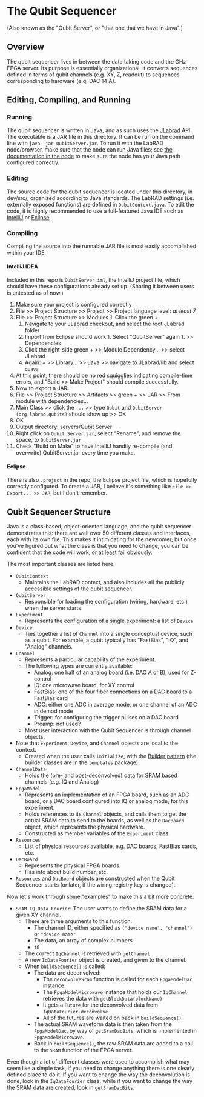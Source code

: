 # The Qubit Sequencer

(Also known as the "Qubit Server", or "that one that we have in Java".)

## Overview

The qubit sequencer lives in between the data taking code and the GHz FPGA server.
Its purpose is essentially organizational: it converts sequences defined in terms of qubit channels (e.g. XY, Z, readout) to sequences corresponding to hardware (e.g. DAC 14 A).

## Editing, Compiling, and Running

### Running

The qubit sequencer is written in Java, and as such uses the [JLabrad](https://github.com/martinisgroup/jlabrad) API.
The executable is a JAR file in this directory. It can be run on the command line with `java -jar QubitServer.jar`.
To run it with the LabRAD node/browser, make sure that the node can run Java files; see [the documentation in the node](https://github.com/martinisgroup/pylabrad/blob/master/labrad/node/__init__.py#L16) to make sure the node has your Java path configured correctly.

### Editing

The source code for the qubit sequencer is located under this directory, in dev/src/, organized according to Java standards.
The LabRAD settings (i.e. externally exposed functions) are defined in `QubitContext.java`.
To edit the code, it is highly recommended to use a full-featured Java IDE such as [IntelliJ](https://www.jetbrains.com/idea/) or [Eclipse](https://eclipse.org/).

### Compiling

Compiling the source into the runnable JAR file is most easily accomplished within your IDE.

#### IntelliJ IDEA

Included in this repo is `QubitServer.iml`, the IntelliJ project file, which should have these configurations already set up.
(Sharing it between users is untested as of now.)

1. Make sure your project is configured correctly
  1. File >> Project Structure >> Project >> Project language level: _at least 7_
  1. File >> Project Structure >> Modules
    1. Click the green +
      1. Navigate to your JLabrad checkout, and select the root JLabrad folder
      1. Import from Eclipse should work
    1. Select "QubitServer" again
    1. >> Dependencies
      1. Click the right-side green + >> Module Dependency... >> select JLabrad
      1. Again: + >> Library... >> Java >> navigate to JLabrad/lib and select `guava`
1. At this point, there should be no red squigglies indicating compile-time errors, and "Build >> Make Project" should compile successfully.
1. Now to export a JAR:
  1. File >> Project Structure >> Artifacts >> green + >> JAR >> From module with dependencies...
  1. Main Class >> click the `...` >> type `Qubit` and `QubitServer (org.labrad.qubits)` should show up >> OK
  1. OK
  1. Output directory: servers/Qubit Server
  1. Right click on `Qubit Server.jar`, select "Rename", and remove the space, to `QubitServer.jar`
  1. Check "Build on Make" to have IntelliJ handily re-compile (and overwrite) QubitServer.jar every time you make.

#### Eclipse

There is also `.project` in the repo, the Eclipse project file, which is hopefully correctly configured.
To create a JAR, I believe it's something like `File >> Export... >> JAR`, but I don't remember.

## Qubit Sequencer Structure

Java is a class-based, object-oriented language, and the qubit sequencer demonstrates this: there are well over 50 different classes and interfaces, each with its own file.
This makes it intimidating for the newcomer, but once you've figured out what the class is that you need to change, you can be confident that the code will work, or at least fail obviously.

The most important classes are listed here.

* `QubitContext`
  * Maintains the LabRAD context, and also includes all the publicly accessible settings of the qubit sequencer.
* `QubitServer`
  * Responsible for loading the configuration (wiring, hardware, etc.) when the server starts.
* `Experiment`
  * Represents the configuration of a single experiment: a list of `Device`
* `Device`
  * Ties together a list of `Channel` into a single conceptual device, such as a qubit. For example, a qubit typically has "FastBias", "IQ", and "Analog" channels.
* `Channel`
  * Represents a particular capability of the experiment.
  * The following types are currently available:
    * Analog: one half of an analog board (i.e. DAC A or B), used for Z-control
    * IQ: one microwave board, for XY control
    * FastBias: one of the four fiber connections on a DAC board to a FastBias card
    * ADC: either one ADC in average mode, or one channel of an ADC in demod mode
    * Trigger: for configuring the trigger pulses on a DAC board
    * Preamp: not used?
  * Most user interaction with the Qubit Sequencer is through channel objects.
* Note that `Experiment`, `Device`, and `Channel` objects are local to the context.
  * Created when the user calls `initialize`, with the [Builder pattern](en.wikipedia.org/wiki/Builder_pattern) (the builder classes are in the `templates` package).
* `ChannelData`
  * Holds the (pre- and post-deconvolved) data for SRAM based channels (e.g. IQ and Analog)
* `FpgaModel`
  * Represents an implementation of an FPGA board, such as an ADC board, or a DAC board configured into IQ or analog mode, for this experiment.
  * Holds references to its `Channel` objects, and calls them to get the actual SRAM data to send to the boards, as well as the `DacBoard` object, which represents the physical hardware.
  * Constructed as member variables of the `Experiment` class.
* `Resources`
  * List of physical resources available, e.g. DAC boards, FastBias cards, etc.
* `DacBoard`
  * Represents the physical FPGA boards.
  * Has info about build number, etc.
* `Resources` and `DacBoard` objects are constructed when the Qubit Sequencer starts (or later, if the wiring registry key is changed).

Now let's work through some "examples" to make this a bit more concrete:

* `SRAM IQ Data Fourier`: The user wants to define the SRAM data for a given XY channel.
  * There are three arguments to this function:
    * The channel ID, either specified as `("device name", "channel")` or `"device name"`
    * The data, an array of complex numbers
    * `t0`
  * The correct `IqChannel` is retrieved with `getChannel`
  * A new `IqDataFourier` object is created, and given to the channel.
  * When `buildSequence()` is called:
    * The data are deconvolved:
      * The `deconvolveSram` function is called for each `FpgaModelDac` instance
      * The `FpgaModelMicrowave` instance that holds our `IqChannel` retrieves the data with `getBlockData(blockName)`
      * It gets a `Future` for the deconvolved data from `IqDataFourier.deconvolve`
      * All of the futures are waited on back in `buildSequence()`
    * The actual SRAM waveform data is then taken from the `FpgaModelDac`, by way of `getSramDacBits`, which is implemented in `FpgaModelMicrowave`.
    * Back in `buildSequence()`, the raw SRAM data are added to a call to the `SRAM` function of the FPGA server.

Even though a lot of different classes were used to accomplish what may seem like a simple task, if you need to change anything there is one clearly defined place to do it.
If you want to change the way the deconvolution is done, look in the `IqDataFourier` class, while if you want to change the way the SRAM data are created, look in `getSramDacBits`.
